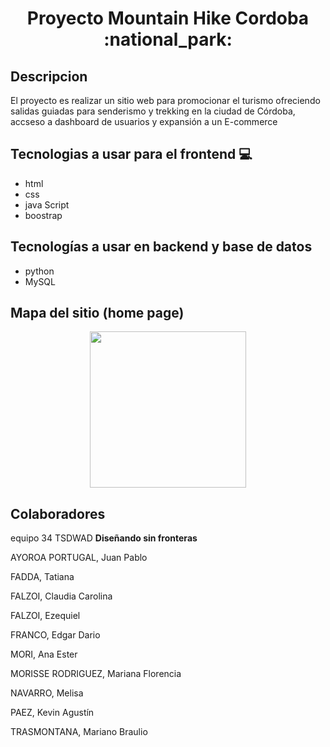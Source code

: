 <h1 align="center">Proyecto Mountain Hike Cordoba :national_park:   </h1>


## Descripcion

El proyecto es realizar un sitio web para promocionar el turismo ofreciendo salidas guiadas para  senderismo y trekking en la ciudad de Córdoba, accseso a dashboard de usuarios y expansión a un E-commerce

## Tecnologias a usar para el frontend :computer:

* html
* css
* java Script
* boostrap

## Tecnologías a usar en backend y base de datos 

* python 
* MySQL 

## Mapa del sitio (home page)

<p align="center">
<img width= "250" src="https://github.com/AnaEM219/Proyecto-Modulo-Full-Stack-TSDWAD/blob/main/Documentacion/MapSite_HomeMountainHike.png"> 
</p>

## Colaboradores

equipo 34 TSDWAD **Diseñando sin fronteras**

AYOROA PORTUGAL, Juan Pablo

FADDA, Tatiana

FALZOI, Claudia Carolina

FALZOI, Ezequiel

FRANCO, Edgar Dario

MORI, Ana Ester

MORISSE RODRIGUEZ, Mariana Florencia

NAVARRO, Melisa

 PAEZ, Kevin Agustín

TRASMONTANA, Mariano Braulio
